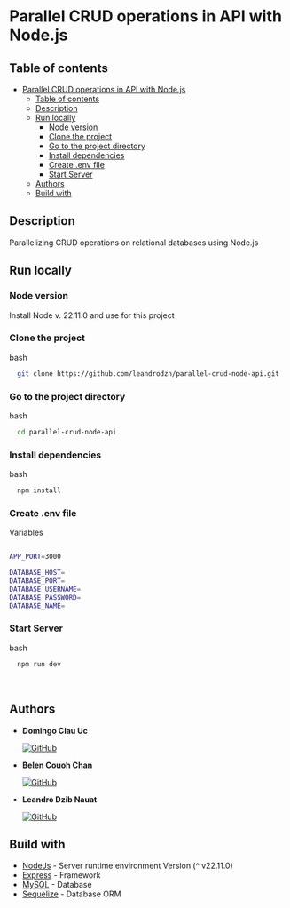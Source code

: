 # Parallel CRUD operations in API with Node.js

## Table of contents

- [Parallel CRUD operations in API with Node.js](#parallel-crud-operations-in-api-with-nodejs)
  - [Table of contents](#table-of-contents)
  - [Description](#description)
  - [Run locally](#run-locally)
    - [Node version](#node-version)
    - [Clone the project](#clone-the-project)
    - [Go to the project directory](#go-to-the-project-directory)
    - [Install dependencies](#install-dependencies)
    - [Create .env file](#create-env-file)
    - [Start Server](#start-server)
  - [Authors](#authors)
  - [Build with](#build-with)

## Description

Parallelizing CRUD operations on relational databases using Node.js
<br>

## Run locally

### Node version

Install Node v. 22.11.0 and use for this project

### Clone the project

bash

```sh
  git clone https://github.com/leandrodzn/parallel-crud-node-api.git
```

### Go to the project directory

bash

```sh
  cd parallel-crud-node-api
```

### Install dependencies

bash

```sh
  npm install
```

### Create .env file

Variables

```bash

APP_PORT=3000

DATABASE_HOST=
DATABASE_PORT=
DATABASE_USERNAME=
DATABASE_PASSWORD=
DATABASE_NAME=

```

### Start Server

bash

```sh
  npm run dev
```

<br>

## Authors

- **Domingo Ciau Uc**

  [![GitHub](https://img.shields.io/badge/GitHub-DomingoCiau02-red?style=flat&logo=github)](https://github.com/DomingoCiau02)

- **Belen Couoh Chan**

  [![GitHub](https://img.shields.io/badge/GitHub-Belen2708-pink?style=flat&logo=github)](https://github.com/Belen2708)

- **Leandro Dzib Nauat**

  [![GitHub](https://img.shields.io/badge/GitHub-leandrodzn-green?style=flat&logo=github)](https://github.com/leandrodzn)

## Build with

- [NodeJs](https://nodejs.org/es) - Server runtime environment Version (^ v22.11.0)
- [Express](https://expressjs.com/) - Framework
- [MySQL](https://www.mysql.com/) - Database
- [Sequelize](https://sequelize.org/) - Database ORM
